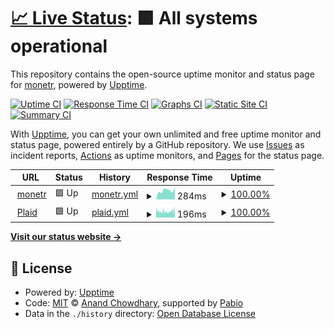 # [📈 Live Status](https://monetr.github.io): <!--live status--> **🟩 All systems operational**

This repository contains the open-source uptime monitor and status page for [monetr](https://monetr.app), powered by [Upptime](https://github.com/upptime/upptime).

[![Uptime CI](https://github.com/monetr/status/workflows/Uptime%20CI/badge.svg)](https://github.com/monetr/status/actions?query=workflow%3A%22Uptime+CI%22)
[![Response Time CI](https://github.com/monetr/status/workflows/Response%20Time%20CI/badge.svg)](https://github.com/monetr/status/actions?query=workflow%3A%22Response+Time+CI%22)
[![Graphs CI](https://github.com/monetr/status/workflows/Graphs%20CI/badge.svg)](https://github.com/monetr/status/actions?query=workflow%3A%22Graphs+CI%22)
[![Static Site CI](https://github.com/monetr/status/workflows/Static%20Site%20CI/badge.svg)](https://github.com/monetr/status/actions?query=workflow%3A%22Static+Site+CI%22)
[![Summary CI](https://github.com/monetr/status/workflows/Summary%20CI/badge.svg)](https://github.com/monetr/status/actions?query=workflow%3A%22Summary+CI%22)

With [Upptime](https://upptime.js.org), you can get your own unlimited and free uptime monitor and status page, powered entirely by a GitHub repository. We use [Issues](https://github.com/monetr/status/issues) as incident reports, [Actions](https://github.com/monetr/status/actions) as uptime monitors, and [Pages](https://monetr.github.io) for the status page.

<!--start: status pages-->
<!-- This summary is generated by Upptime (https://github.com/upptime/upptime) -->
<!-- Do not edit this manually, your changes will be overwritten -->
<!-- prettier-ignore -->
| URL | Status | History | Response Time | Uptime |
| --- | ------ | ------- | ------------- | ------ |
| <img alt="" src="https://my.monetr.app/favicon.ico" height="13"> [monetr](https://my.monetr.app/api/health) | 🟩 Up | [monetr.yml](https://github.com/monetr/status/commits/HEAD/history/monetr.yml) | <details><summary><img alt="Response time graph" src="./graphs/monetr/response-time-week.png" height="20"> 284ms</summary><br><a href="https://status.monetr.app/history/monetr"><img alt="Response time 257" src="https://img.shields.io/endpoint?url=https%3A%2F%2Fraw.githubusercontent.com%2Fmonetr%2Fstatus%2FHEAD%2Fapi%2Fmonetr%2Fresponse-time.json"></a><br><a href="https://status.monetr.app/history/monetr"><img alt="24-hour response time 387" src="https://img.shields.io/endpoint?url=https%3A%2F%2Fraw.githubusercontent.com%2Fmonetr%2Fstatus%2FHEAD%2Fapi%2Fmonetr%2Fresponse-time-day.json"></a><br><a href="https://status.monetr.app/history/monetr"><img alt="7-day response time 284" src="https://img.shields.io/endpoint?url=https%3A%2F%2Fraw.githubusercontent.com%2Fmonetr%2Fstatus%2FHEAD%2Fapi%2Fmonetr%2Fresponse-time-week.json"></a><br><a href="https://status.monetr.app/history/monetr"><img alt="30-day response time 258" src="https://img.shields.io/endpoint?url=https%3A%2F%2Fraw.githubusercontent.com%2Fmonetr%2Fstatus%2FHEAD%2Fapi%2Fmonetr%2Fresponse-time-month.json"></a><br><a href="https://status.monetr.app/history/monetr"><img alt="1-year response time 257" src="https://img.shields.io/endpoint?url=https%3A%2F%2Fraw.githubusercontent.com%2Fmonetr%2Fstatus%2FHEAD%2Fapi%2Fmonetr%2Fresponse-time-year.json"></a></details> | <details><summary><a href="https://status.monetr.app/history/monetr">100.00%</a></summary><a href="https://status.monetr.app/history/monetr"><img alt="All-time uptime 100.00%" src="https://img.shields.io/endpoint?url=https%3A%2F%2Fraw.githubusercontent.com%2Fmonetr%2Fstatus%2FHEAD%2Fapi%2Fmonetr%2Fuptime.json"></a><br><a href="https://status.monetr.app/history/monetr"><img alt="24-hour uptime 100.00%" src="https://img.shields.io/endpoint?url=https%3A%2F%2Fraw.githubusercontent.com%2Fmonetr%2Fstatus%2FHEAD%2Fapi%2Fmonetr%2Fuptime-day.json"></a><br><a href="https://status.monetr.app/history/monetr"><img alt="7-day uptime 100.00%" src="https://img.shields.io/endpoint?url=https%3A%2F%2Fraw.githubusercontent.com%2Fmonetr%2Fstatus%2FHEAD%2Fapi%2Fmonetr%2Fuptime-week.json"></a><br><a href="https://status.monetr.app/history/monetr"><img alt="30-day uptime 100.00%" src="https://img.shields.io/endpoint?url=https%3A%2F%2Fraw.githubusercontent.com%2Fmonetr%2Fstatus%2FHEAD%2Fapi%2Fmonetr%2Fuptime-month.json"></a><br><a href="https://status.monetr.app/history/monetr"><img alt="1-year uptime 100.00%" src="https://img.shields.io/endpoint?url=https%3A%2F%2Fraw.githubusercontent.com%2Fmonetr%2Fstatus%2FHEAD%2Fapi%2Fmonetr%2Fuptime-year.json"></a></details>
| <img alt="" src="https://icons.duckduckgo.com/ip3/status.plaid.com.ico" height="13"> [Plaid](https://status.plaid.com/api/v2/status.json) | 🟩 Up | [plaid.yml](https://github.com/monetr/status/commits/HEAD/history/plaid.yml) | <details><summary><img alt="Response time graph" src="./graphs/plaid/response-time-week.png" height="20"> 196ms</summary><br><a href="https://status.monetr.app/history/plaid"><img alt="Response time 191" src="https://img.shields.io/endpoint?url=https%3A%2F%2Fraw.githubusercontent.com%2Fmonetr%2Fstatus%2FHEAD%2Fapi%2Fplaid%2Fresponse-time.json"></a><br><a href="https://status.monetr.app/history/plaid"><img alt="24-hour response time 231" src="https://img.shields.io/endpoint?url=https%3A%2F%2Fraw.githubusercontent.com%2Fmonetr%2Fstatus%2FHEAD%2Fapi%2Fplaid%2Fresponse-time-day.json"></a><br><a href="https://status.monetr.app/history/plaid"><img alt="7-day response time 196" src="https://img.shields.io/endpoint?url=https%3A%2F%2Fraw.githubusercontent.com%2Fmonetr%2Fstatus%2FHEAD%2Fapi%2Fplaid%2Fresponse-time-week.json"></a><br><a href="https://status.monetr.app/history/plaid"><img alt="30-day response time 191" src="https://img.shields.io/endpoint?url=https%3A%2F%2Fraw.githubusercontent.com%2Fmonetr%2Fstatus%2FHEAD%2Fapi%2Fplaid%2Fresponse-time-month.json"></a><br><a href="https://status.monetr.app/history/plaid"><img alt="1-year response time 191" src="https://img.shields.io/endpoint?url=https%3A%2F%2Fraw.githubusercontent.com%2Fmonetr%2Fstatus%2FHEAD%2Fapi%2Fplaid%2Fresponse-time-year.json"></a></details> | <details><summary><a href="https://status.monetr.app/history/plaid">100.00%</a></summary><a href="https://status.monetr.app/history/plaid"><img alt="All-time uptime 99.08%" src="https://img.shields.io/endpoint?url=https%3A%2F%2Fraw.githubusercontent.com%2Fmonetr%2Fstatus%2FHEAD%2Fapi%2Fplaid%2Fuptime.json"></a><br><a href="https://status.monetr.app/history/plaid"><img alt="24-hour uptime 100.00%" src="https://img.shields.io/endpoint?url=https%3A%2F%2Fraw.githubusercontent.com%2Fmonetr%2Fstatus%2FHEAD%2Fapi%2Fplaid%2Fuptime-day.json"></a><br><a href="https://status.monetr.app/history/plaid"><img alt="7-day uptime 100.00%" src="https://img.shields.io/endpoint?url=https%3A%2F%2Fraw.githubusercontent.com%2Fmonetr%2Fstatus%2FHEAD%2Fapi%2Fplaid%2Fuptime-week.json"></a><br><a href="https://status.monetr.app/history/plaid"><img alt="30-day uptime 97.95%" src="https://img.shields.io/endpoint?url=https%3A%2F%2Fraw.githubusercontent.com%2Fmonetr%2Fstatus%2FHEAD%2Fapi%2Fplaid%2Fuptime-month.json"></a><br><a href="https://status.monetr.app/history/plaid"><img alt="1-year uptime 99.08%" src="https://img.shields.io/endpoint?url=https%3A%2F%2Fraw.githubusercontent.com%2Fmonetr%2Fstatus%2FHEAD%2Fapi%2Fplaid%2Fuptime-year.json"></a></details>

<!--end: status pages-->

[**Visit our status website →**](https://monetr.github.io)

## 📄 License

- Powered by: [Upptime](https://github.com/upptime/upptime)
- Code: [MIT](./LICENSE) © [Anand Chowdhary](https://anandchowdhary.com), supported by [Pabio](https://pabio.com)
- Data in the `./history` directory: [Open Database License](https://opendatacommons.org/licenses/odbl/1-0/)

